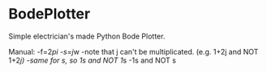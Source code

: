 # BodePlotter
Simple electrician's made Python Bode Plotter.

Manual:
-f=2*pi
-s=j*w
-note that j can't be multiplicated. (e.g. 1+2j and NOT 1+2*j)
-same for s, so 1s and NOT 1*s
-1s and NOT s
